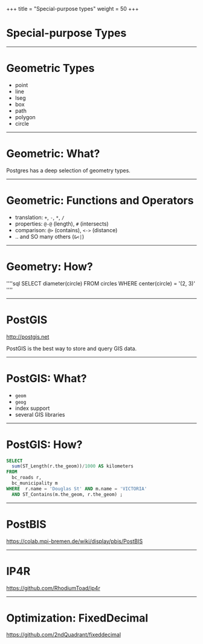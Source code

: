 +++
title = "Special-purpose types"
weight = 50
+++

# Special-purpose Types
---

# Geometric Types

 * point
 * line
 * lseg
 * box
 * path
 * polygon
 * circle

---

# Geometric: What?

Postgres has a deep selection of geometry types.

---

# Geometric: Functions and Operators

 * translation: `+`, `-`, `*`, `/`
 * properties: `@-@` (length), `#` (intersects)
 * comparison: `@>` (contains), `<->` (distance)
 * .. and SO many others (`&<|`)
---

# Geometry: How?

''''sql
SELECT diameter(circle) FROM circles
  WHERE center(circle) = '(2, 3)'
''''

---

# PostGIS

http://postgis.net

PostGIS is the best way to store and query GIS data.

---

# PostGIS: What?

 * `geom`
 * `geog`
 * index support
 * several GIS libraries
 
---

# PostGIS: How?

````sql
SELECT
  sum(ST_Length(r.the_geom))/1000 AS kilometers
FROM
  bc_roads r,
  bc_municipality m
WHERE  r.name = 'Douglas St' AND m.name = 'VICTORIA'
  AND ST_Contains(m.the_geom, r.the_geom) ;
````

---
# PostBIS
https://colab.mpi-bremen.de/wiki/display/pbis/PostBIS

---

# IP4R
https://github.com/RhodiumToad/ip4r

---
# Optimization: FixedDecimal
https://github.com/2ndQuadrant/fixeddecimal

